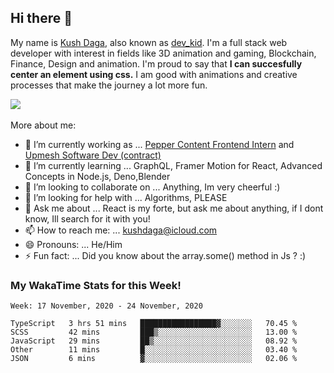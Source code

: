 ## Hi there 👋
My name is [Kush Daga](https://kushdaga.webflow.io), also known as [dev_kid](https://instagram.com/dev_kid). I'm a full stack web developer with interest in fields like 3D animation and gaming, Blockchain, Finance, Design and animation. I'm proud to say that **I can succesfully center an element using css.** I am good with animations and creative processes that make the journey a lot more fun.

![](https://komarev.com/ghpvc/?username=kush-daga&style=flat-square&color=red)
<br></br>
More about me:

- 🔭 I’m currently working as ... [Pepper Content Frontend Intern](https://peppercontent.in) and [Upmesh Software Dev (contract)](https://upmesh.io)
- 🌱 I’m currently learning ... GraphQL, Framer Motion for React, Advanced Concepts in Node.js, Deno,Blender
- 👯 I’m looking to collaborate on ... Anything, Im very cheerful :)
- 🤔 I’m looking for help with ... Algorithms, PLEASE
- 💬 Ask me about ... React is my forte, but ask me about anything, if I dont know, Ill search for it with you! 
- 📫 How to reach me: ... kushdaga@icloud.com
- 😄 Pronouns: ... He/Him
- ⚡ Fun fact: ... Did you know about the array.some() method in Js ? :)

### My WakaTime Stats for this Week!
<!--START_SECTION:waka-->
```text
Week: 17 November, 2020 - 24 November, 2020

TypeScript   3 hrs 51 mins   █████████████████▓░░░░░░░   70.45 % 
SCSS         42 mins         ███▒░░░░░░░░░░░░░░░░░░░░░   13.00 % 
JavaScript   29 mins         ██▒░░░░░░░░░░░░░░░░░░░░░░   08.92 % 
Other        11 mins         █░░░░░░░░░░░░░░░░░░░░░░░░   03.40 % 
JSON         6 mins          ▓░░░░░░░░░░░░░░░░░░░░░░░░   02.06 % 
```
<!--END_SECTION:waka-->
